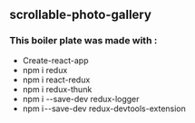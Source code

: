 ## scrollable-photo-gallery

### This boiler plate was made with :

- Create-react-app
- npm i redux
- npm i react-redux
- npm i redux-thunk
- npm i --save-dev redux-logger
- npm i --save-dev redux-devtools-extension
